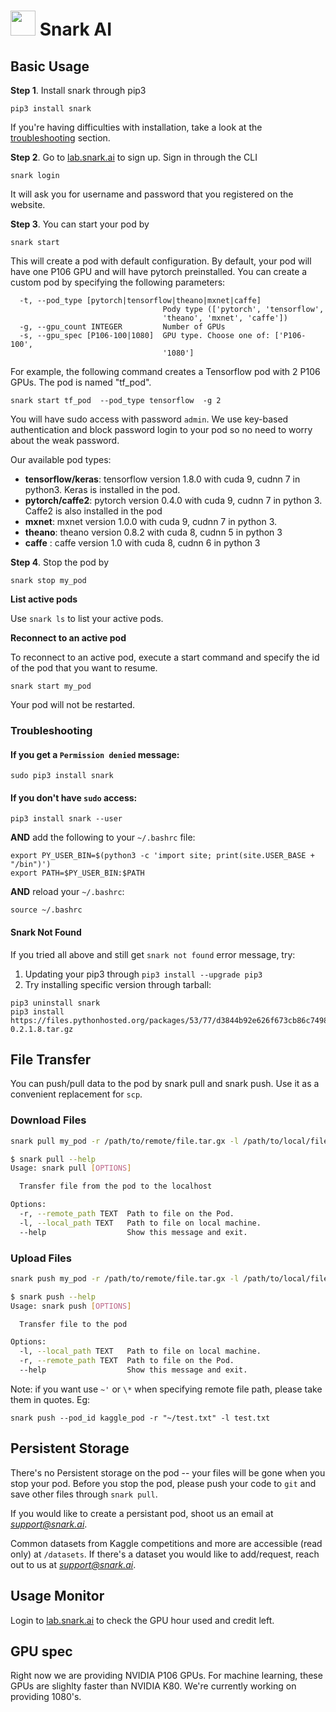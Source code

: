 
# <img src="https://avatars3.githubusercontent.com/u/34816118?s=200&v=4" data-canonical-src="hhttps://avatars3.githubusercontent.com/u/34816118?s=200&v=4" width="40" height="40" /> Snark AI

## Basic Usage
**Step 1**. Install snark through pip3
```
pip3 install snark
```
If you're having difficulties with installation, take a look at the [troubleshooting](#troubleshooting) section. 

**Step 2**. Go to [lab.snark.ai](https://lab.snark.ai) to sign up. Sign in through the CLI
```
snark login
```
It will ask you for username and password that you registered on the website.

**Step 3**. You can start your pod by 
```
snark start
```
This will create a pod with default configuration. By default, your pod will have one P106 GPU and will have pytorch preinstalled. You can create a custom pod by specifying the following parameters:
```
  -t, --pod_type [pytorch|tensorflow|theano|mxnet|caffe]
                                  Pody type (['pytorch', 'tensorflow',
                                  'theano', 'mxnet', 'caffe'])
  -g, --gpu_count INTEGER         Number of GPUs
  -s, --gpu_spec [P106-100|1080]  GPU type. Choose one of: ['P106-100',
                                  '1080']
```
For example, the following command creates a Tensorflow pod with 2 P106 GPUs. The pod is named "tf_pod".
```
snark start tf_pod  --pod_type tensorflow  -g 2
```

You will have sudo access with password `admin`. We use key-based authentication and block password login to your pod so no need to worry about the weak password. 

Our available pod types:  
 - **tensorflow/keras**: tensorflow version 1.8.0 with cuda 9, cudnn 7 in python3. Keras is installed in the pod.
 - **pytorch/caffe2**: pytorch version 0.4.0 with cuda 9, cudnn 7 in python 3. Caffe2 is also installed in the pod
 - **mxnet**: mxnet version 1.0.0 with cuda 9, cudnn 7 in python 3.
 - **theano**: theano version 0.8.2 with cuda 8, cudnn 5 in python 3
 - **caffe** : caffe version 1.0 with cuda 8, cudnn 6 in python 3

**Step 4**. Stop the pod by
```
snark stop my_pod
```

**List active pods**

Use `snark ls` to list your active pods.

**Reconnect to an active pod**

To reconnect to an active pod, execute a start command and specify the id of the pod that you want to resume.
```
snark start my_pod
```
Your pod will not be restarted.

<a name="troubleshooting"></a>
### Troubleshooting

#### If you get a `Permission denied` message:
```
sudo pip3 install snark
```
#### If you don't have `sudo` access:
```
pip3 install snark --user
```
**AND** add the following to your `~/.bashrc` file:
```
export PY_USER_BIN=$(python3 -c 'import site; print(site.USER_BASE + "/bin")')
export PATH=$PY_USER_BIN:$PATH
```
**AND** reload your `~/.bashrc`:
```
source ~/.bashrc
```
#### Snark Not Found
If you tried all above and still get `snark not found` error message, try:
1) Updating your pip3 through `pip3 install --upgrade pip3`
2) Try installing specific version through tarball:
```
pip3 uninstall snark
pip3 install https://files.pythonhosted.org/packages/53/77/d3844b92e626f673cb86c7498a1dff10c76b47593a342729e50cff9af8f3/snark-0.2.1.8.tar.gz
```
## File Transfer
You can push/pull data to the pod by snark pull and snark push. Use it as a convenient replacement for `scp`. 


### Download Files
```bash
snark pull my_pod -r /path/to/remote/file.tar.gx -l /path/to/local/file.tar.gx
```
```bash
$ snark pull --help
Usage: snark pull [OPTIONS]

  Transfer file from the pod to the localhost

Options:
  -r, --remote_path TEXT  Path to file on the Pod.
  -l, --local_path TEXT   Path to file on local machine.
  --help                  Show this message and exit.
```

### Upload Files
```bash
snark push my_pod -r /path/to/remote/file.tar.gx -l /path/to/local/file.tar.gx
```
```bash
$ snark push --help
Usage: snark push [OPTIONS]

  Transfer file to the pod

Options:
  -l, --local_path TEXT   Path to file on local machine.
  -r, --remote_path TEXT  Path to file on the Pod.
  --help                  Show this message and exit.
```
Note: if you want use `~'` or `\*` when specifying remote file path, please take them in quotes. Eg:
```
snark push --pod_id kaggle_pod -r "~/test.txt" -l test.txt
```

## Persistent Storage
There's no Persistent storage on the pod -- your files will be gone when you stop your pod. Before you stop the pod, please push your code to `git` and save other files through `snark pull`. 

If you would like to create a persistant pod, shoot us an email at *support@snark.ai*. 

Common datasets from Kaggle competitions and more are accessible (read only) at `/datasets`. If there's a dataset you would like to add/request, reach out to us at *support@snark.ai*.

## Usage Monitor
Login to [lab.snark.ai](https://lab.snark.ai) to check the GPU hour used and credit left.

## GPU spec
Right now we are providing NVIDIA P106 GPUs. For machine learning, these GPUs are slighlty faster than NVIDIA K80. We're currently working on providing 1080's.
